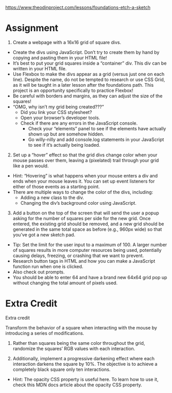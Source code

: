 https://www.theodinproject.com/lessons/foundations-etch-a-sketch

# Assignment
1) Create a webpage with a 16x16 grid of square divs.

  - Create the divs using JavaScript. Don’t try to create them by hand by copying and pasting them in your HTML file!
  - It’s best to put your grid squares inside a “container” div. This div can be written in your HTML file.
  - Use Flexbox to make the divs appear as a grid (versus just one on each line). Despite the name, do not be tempted to research or use CSS Grid, as it will be taught in a later lesson after the foundations path. This project is an opportunity specifically to practice Flexbox!
  - Be careful with borders and margins, as they can adjust the size of the squares!
  - “OMG, why isn’t my grid being created???”
    - Did you link your CSS stylesheet?
    - Open your browser’s developer tools.
    - Check if there are any errors in the JavaScript console.
      - Check your “elements” panel to see if the elements have actually shown up but are somehow hidden.
      - Go willy-nilly and add console.log statements in your JavaScript to see if it’s actually being loaded.

2) Set up a “hover” effect so that the grid divs change color when your mouse passes over them, leaving a (pixelated) trail through your grid like a pen would.

  - Hint: “Hovering” is what happens when your mouse enters a div and ends when your mouse leaves it. You can set up event listeners for either of those events as a starting point.
  - There are multiple ways to change the color of the divs, including:
    - Adding a new class to the div.
    - Changing the div’s background color using JavaScript.

3) Add a button on the top of the screen that will send the user a popup asking for the number of squares per side for the new grid. Once entered, the existing grid should be removed, and a new grid should be generated in the same total space as before (e.g., 960px wide) so that you’ve got a new sketch pad.

  - Tip: Set the limit for the user input to a maximum of 100. A larger number of squares results in more computer resources being used, potentially causing delays, freezing, or crashing that we want to prevent.
  - Research button tags in HTML and how you can make a JavaScript function run when one is clicked.
  - Also check out prompts.
  - You should be able to enter 64 and have a brand new 64x64 grid pop up without changing the total amount of pixels used.

# Extra Credit

Extra credit

Transform the behavior of a square when interacting with the mouse by introducing a series of modifications.

1) Rather than squares being the same color throughout the grid, randomize the squares’ RGB values with each interaction.

2) Additionally, implement a progressive darkening effect where each interaction darkens the square by 10%. The objective is to achieve a completely black square only ten interactions.
  - Hint: The opacity CSS property is useful here. To learn how to use it, check this MDN docs article about the opacity CSS property.
